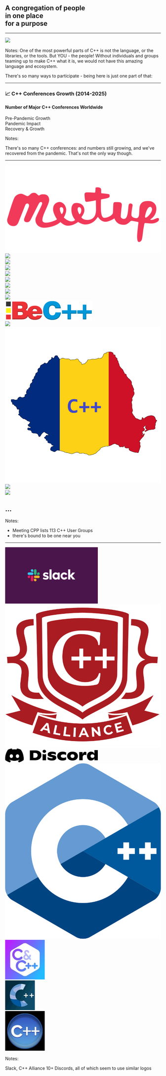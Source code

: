 <h2 class=r-fit-text>A congregation of people<br>in one place<br>for a purpose</h2>

<!-- .element: class="r-fit-text" -->

---

<img src="images/audience.jpg" class="r-stretch blur-edges">

Notes:
One of the most powerful parts of C++ is not the language, or the libraries, or the tools. But YOU - the people! Without individuals and groups teaming up to make C++ what it is, we would not have this amazing language and ecosystem.

There's so many ways to participate - being here is just one part of that:

---

### 📈 C++ Conferences Growth (2014-2025)

#### Number of Major C++ Conferences Worldwide

<div class="chart-container">
    <canvas id="conferenceChart"></canvas>
</div>

<div class="legend">
    <div class="legend-item">
        <div class="legend-color" style="background: #667eea;"></div>
        <span>Pre-Pandemic Growth</span>
    </div>
    <div class="legend-item">
        <div class="legend-color" style="background: #ff6b6b;"></div>
        <span>Pandemic Impact</span>
    </div>
    <div class="legend-item">
        <div class="legend-color" style="background: #4ecdc4;"></div>
        <span>Recovery & Growth</span>
    </div>
</div>

Notes:

There's so many C++ conferences: and numbers still growing, and we've recovered from the pandemic. That's not the only way though.

---

<div class="meets">
<div class="meet"><img src="images/meetup.png"></div>
<div class="meet"><img src="images/meet_berlin.avif"></div>
<div class="meet"><img src="images/meet_madrid.avif"></div>
<div class="meet"><img src="images/meet_chicago.avif"></div>
<div class="meet"><img src="images/meet_auckland.avif"></div>
<div class="meet"><img src="images/meet_london.avif"></div>
<div class="meet"><img src="images/meet_wro.avif"></div>
<div class="meet"><img src="images/meet_oslo.avif"></div>
<div class="meet"><img src="images/meet_karlsruhe.avif"></div>
<div class="meet"><img src="images/meet_belgium.png"></div>
<div class="meet"><img src="images/meet_austin.avif"></div>
<div class="meet"><img src="images/meet_romania.png"></div>
<div class="meet"><img src="images/meet_montreal.avif"></div>
<div class="meet"><img src="images/meet_portland.avif"></div>
<div class="meet"><h2>...</h2></div>
</div>

Notes:

- Meeting CPP lists 113 C++ User Groups
- there's bound to be one near you

---

<img src="images/slack.png" class="blur-edges" width="300px">

<div class="meets">
<div class="meet"></div>
<div class="meet"><img src="images/cpp_alliance_logo.svg"></div>
</div>

<img src="images/discord.png" width="300px">

<div class="meets">
<div class="meet"><img src="images/ISO_C++_Logo.svg.png"></div>
<div class="meet"><img src="images/together_cpp.jpg"></div>
<div class="meet"><img src="images/better_cpp.jpg"></div>
<div class="meet"><img src="images/cpp_central.jpg"></div>
</div>

Notes:

Slack, C++ Alliance
10+ Discords, all of which seem to use similar logos

